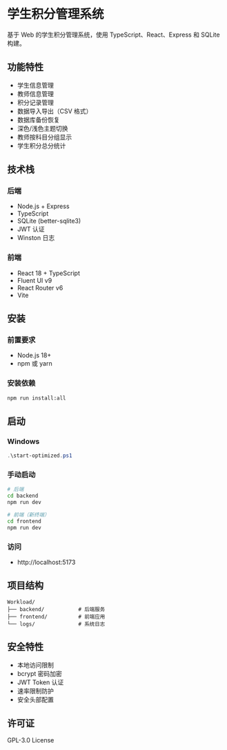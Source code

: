 # 学生积分管理系统

基于 Web 的学生积分管理系统，使用 TypeScript、React、Express 和 SQLite 构建。

## 功能特性

- 学生信息管理
- 教师信息管理
- 积分记录管理
- 数据导入导出（CSV 格式）
- 数据库备份恢复
- 深色/浅色主题切换
- 教师按科目分组显示
- 学生积分总分统计

## 技术栈

### 后端
- Node.js + Express
- TypeScript
- SQLite (better-sqlite3)
- JWT 认证
- Winston 日志

### 前端
- React 18 + TypeScript
- Fluent UI v9
- React Router v6
- Vite

## 安装

### 前置要求
- Node.js 18+
- npm 或 yarn

### 安装依赖
```bash
npm run install:all
```

## 启动

### Windows
```powershell
.\start-optimized.ps1
```

### 手动启动
```bash
# 后端
cd backend
npm run dev

# 前端（新终端）
cd frontend
npm run dev
```

### 访问
- http://localhost:5173

## 项目结构

```
Workload/
├── backend/           # 后端服务
├── frontend/          # 前端应用
└── logs/              # 系统日志
```

## 安全特性

- 本地访问限制
- bcrypt 密码加密
- JWT Token 认证
- 速率限制防护
- 安全头部配置

## 许可证

GPL-3.0 License
